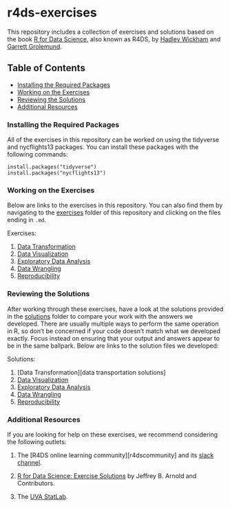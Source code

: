 # r4ds-exercises
This repository includes a collection of exercises and solutions based on the
book [R for Data Science][r4ds], also known as R4DS, by [Hadley Wickham][hadley]
and [Garrett Grolemund][garrett].

## Table of Contents
 - [Installing the Required Packages](#installing-the-required-packages)
 - [Working on the Exercises](#working-on-the-exercises)
 - [Reviewing the Solutions](#reviewing-the-solutions)
 - [Additional Resources](#additional-resources)

### Installing the Required Packages
All of the exercises in this repository can be worked on using the tidyverse
and nycflights13 packages. You can install these packages with the following
commands:

```
install.packages("tidyverse")
install.packages("nycflights13")
```

### Working on the Exercises
Below are links to the exercises in this repository. You can also find them by
navigating to the [exercises][exercises] folder of this repository and clicking
on the files ending in `.md`.

Exercises: 

 1. [Data Transformation][data transformation exercises]
 2. [Data Visualization][data visualization exercises]
 3. [Exploratory Data Analysis][eda exercises]
 4. [Data Wrangling][data wrangling exercises]
 5. [Reproducibility][reproducibility exercises]

### Reviewing the Solutions
After working through these exercises, have a look at the solutions provided in
the [solutions][solutions] folder to compare your work with the answers we
developed. There are usually multiple ways to perform the same operation in R,
so don’t be concerned if your code doesn’t match what we developed exactly.
Focus instead on ensuring that your output and answers appear to be in the same
ballpark. Below are links to the solution files we developed:

Solutions: 

 1. [Data Transformation][data transportation solutions]
 2. [Data Visualization][data visualization solutions]
 3. [Exploratory Data Analysis][eda solutions]
 4. [Data Wrangling][data wrangling solutions]
 5. [Reproducibility][reproducibility solutions]

### Additional Resources
If you are looking for help on these exercises, we recommend considering the
following outlets:

1. The [R4DS online learning community][r4dscommunity] and its [slack
channel][slack channel].

2. [R for Data Science: Exercise Solutions][arnold's solutions] by Jeffrey B.
Arnold and Contributors.

3. The [UVA StatLab][statlab].

[data transformation exercises]: https://github.com/GCOM7140/r4ds-exercises/blob/master/exercises/01-data-transformation-exercises.md
[data transformation solutions]: https://github.com/GCOM7140/r4ds-exercises/blob/master/solutions/01-data-transformation-solutions.md
[data visualization exercises]: https://github.com/GCOM7140/r4ds-exercises/blob/master/exercises/02-data-visualization-exercises.md
[data visualization solutions]: https://github.com/GCOM7140/r4ds-exercises/blob/master/solutions/02-data-visualization-solutions.md
[data wrangling exercises]: https://github.com/GCOM7140/r4ds-exercises/blob/master/exercises/04-data-wrangling-exercises.md
[data wrangling solutions]: https://github.com/GCOM7140/r4ds-exercises/blob/master/solutions/04-data-wrangling-solutions.md
[eda exercises]: https://github.com/GCOM7140/r4ds-exercises/blob/master/exercises/03-exploratory-data-analysis-exercises.md
[eda solutions]: https://github.com/GCOM7140/r4ds-exercises/blob/master/solutions/03-exploratory-data-analysis-solutions.md
[r4ds]: http://r4ds.had.co.nz/index.html
[hadley]: https://twitter.com/hadleywickham
[garrett]: https://twitter.com/StatGarrett
[exercises]: https://github.com/GCOM7140/r4ds-exercises/tree/master/exercises
[r4ds community]: https://twitter.com/R4DScommunity
[reproducibility exercises]: https://github.com/GCOM7140/r4ds-exercises/blob/master/exercises/05-reproducibility-exercises.md
[reproducibility solutions]: https://raw.githubusercontent.com/GCOM7140/r4ds-exercises/master/solutions/05-reproducibility-solutions.Rmd
[slack channel]: https://t.co/Tdv5GyDQym
[solutions]: https://github.com/GCOM7140/r4ds-exercises/tree/master/solutions
[statlab]: https://data.library.virginia.edu/statlab/
[jesse's blog]: https://medium.com/@kierisi/r4ds-learning-to-learn-b22ffa7419f8
[arnold's solutions]: https://jrnold.github.io/r4ds-exercise-solutions/index.html